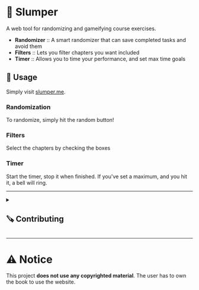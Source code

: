 # 🎲 Slumper

A web tool for randomizing and gameifying course exercises.

- **Randomizer** :: A smart randomizer that can save completed tasks and avoid them
- **Filters** :: Lets you filter chapters you want included
- **Timer** :: Allows you to time your performance, and set max time goals

## 🔨 Usage

Simply visit [slumper.me](https://www.slumper.me).

### Randomization
To randomize, simply hit the random button!
### Filters
Select the chapters by checking the boxes
### Timer
Start the timer, stop it when finished. If you've set a maximum, and you hit it, a bell will ring.

---

<details closed><summary><h2>🪚 Contributing</h2></summary>

> This website is made with the framework Astro.js and in the TypeScript language. In addition, only pure CSS is used. You may or may not need to know these to work on this project.

#### Things to work on
[**Check out the issues**](https://www.github.com/mikael-ros/slumper/issues) and pick any issue currently unassigned. Issued marked as ``good first issue`` are, like it says on the tin, good to start with.

#### Prerequisites
- Node.js and npm
- Visual Studio Code or VSCodium

### Running the site locally
Simply run:
```sh
npm run dev
```
And navigate to [localhost:4321](http://localhost:4321).

### Adding courses
> [!CAUTION]
> Please **do not add the contents of any book**, only the task lists and chapter headings. Any addition made including copyrighted material will be rejected unless you have solid proof of permission from the authors and publishers.

Courses are added in a fairly simple manner.

1. Install prequisites
2. **Clone** this repo
3. Add an issue for your chapter, **create a development branch** and switch to it
4. In the branch, **change [``src/content/tasks/generatebook.ts``](src/content/tasks/generatebook.ts) to match your book**
5. **Generate the JSON** by, while in the ``src/content/tasks`` directory, running the ``./generatebook`` script (you might need to run ``chmod u+x generatebook.sh`` first)
6. Add the entry in [``src/scripts/random.ts``](src/scripts/random.ts), by importing it, creating a ``Book`` object and registering it in the list.
7. Push it and submit a **pull request**

</details>
 
---

# ⚠️ Notice
This project **does not use any copyrighted material**. The user has to own the book to use the website. 
